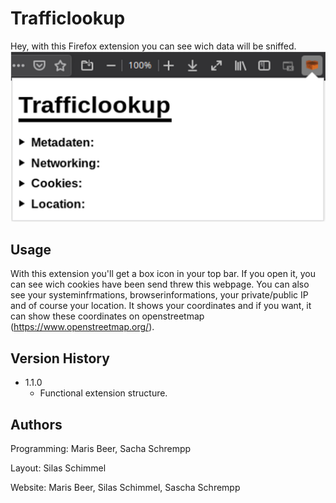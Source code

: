 # Trafficlookup

Hey, with this Firefox extension you can see wich data will be sniffed.
![](header.png)

## Usage
With this extension you'll get a box icon in your top bar. If you open it, you can see wich cookies have been send threw this webpage. You can also see your systeminfrmations, browserinformations, your private/public IP and of course your location. It shows your coordinates and if you want, it can show these coordinates on openstreetmap (https://www.openstreetmap.org/).

## Version History
* 1.1.0
    * Functional extension structure.

## Authors
Programming:
Maris Beer, Sacha Schrempp

Layout:
Silas Schimmel

Website:
Maris Beer, Silas Schimmel, Sascha Schrempp
